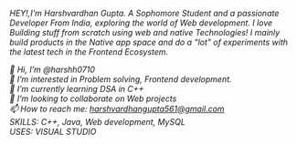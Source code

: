 *HEY!,I'm Harshvardhan Gupta. A Sophomore Student and a passionate Developer From India, exploring the world of Web development. I love Building stuff from scratch using web and native Technologies! I mainly build products in the Native app space and do a "lot" of experiments with the latest tech in the Frontend Ecosystem.*

*👋 Hi, I’m @harshh0710*  
*👀 I’m interested in Problem solving, Frontend development.*  
*🌱 I’m currently learning DSA in C++*  
*💞️ I’m looking to collaborate on Web projects*  
*📫 How to reach me: harshvardhangupta561@gmail.com*  
*SKILLS: C++, Java, Web development, MySQL*  
*USES: VISUAL STUDIO*
